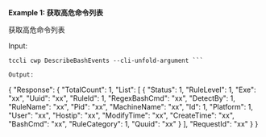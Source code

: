 **Example 1: 获取高危命令列表**

获取高危命令列表

Input: 

```
tccli cwp DescribeBashEvents --cli-unfold-argument ```

Output: 
```
{
    "Response": {
        "TotalCount": 1,
        "List": [
            {
                "Status": 1,
                "RuleLevel": 1,
                "Exe": "xx",
                "Uuid": "xx",
                "RuleId": 1,
                "RegexBashCmd": "xx",
                "DetectBy": 1,
                "RuleName": "xx",
                "Pid": "xx",
                "MachineName": "xx",
                "Id": 1,
                "Platform": 1,
                "User": "xx",
                "Hostip": "xx",
                "ModifyTime": "xx",
                "CreateTime": "xx",
                "BashCmd": "xx",
                "RuleCategory": 1,
                "Quuid": "xx"
            }
        ],
        "RequestId": "xx"
    }
}
```

